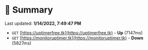 # 📖 Summary
Last updated: **1/14/2022, 7:49:47 PM**

- `GET` [https://uptimerfree.tk](https://uptimerfree.tk) - **Up** (7147ms)
- `GET` [https://monitoruptimer.tk](https://monitoruptimer.tk) - **Down** (5827ms)
